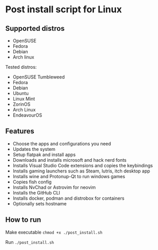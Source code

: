 # Post install script for Linux

## Supported distros
* OpenSUSE
* Fedora
* Debian
* Arch linux

Tested distros:
* OpenSUSE Tumbleweed
* Fedora
* Debian
* Ubuntu
* Linux Mint
* ZorinOS
* Arch Linux
* EndeavourOS

## Features
* Choose the apps and configurations you need
* Updates the system
* Setup flatpak and install apps
* Downloads and installs microsoft and hack nerd fonts
* Installs Visual Studio Code extensions and copies the keybindings
* Installs gaming launchers such as Steam, lutris, itch desktop app
* Installs wine and Protonup-Qt to run windows games
* Copies fish config
* Installs NvChad or Astrovim for neovim
* Installs the GitHub CLI
* Installs docker, podman and distrobox for containers
* Optionally sets hostname

## How to run

Make executable ```chmod +x ./post_install.sh```

Run ```./post_install.sh ```